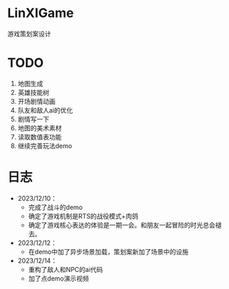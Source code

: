 # LinXIGame
游戏策划案设计





# TODO

1. 地图生成
2. 英雄技能树
3. 开场剧情动画
4. 队友和敌人ai的优化
5. 剧情写一下
6. 地图的美术素材
7. 读取数值表功能
8. 继续完善玩法demo







# 日志

- 2023/12/10：
  - 完成了战斗的demo
  - 确定了游戏机制是RTS的战役模式+肉鸽
  - 确定了游戏核心表达的体验是一期一会。和朋友一起冒险的时光总会褪去。
- 2023/12/12：
  - 在demo中加了异步场景加载，策划案新加了场景中的设施
- 2023/12/14：
  - 重构了敌人和NPC的ai代码
  - 加了点demo演示视频
